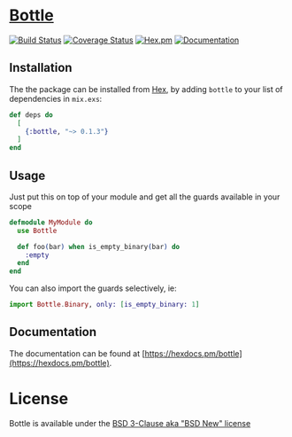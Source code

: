 # [Bottle](https://hex.pm/packages/bottle)

[![Build Status](https://www.travis-ci.com/cblage/elixir-bottle.svg?branch=main)](https://www.travis-ci.com/cblage/elixir-bottle)
[![Coverage Status](https://coveralls.io/repos/github/cblage/elixir-bottle/badge.svg?branch=main)](https://coveralls.io/github/cblage/elixir-bottle?branch=main)
[![Hex.pm](https://img.shields.io/hexpm/v/bottle)](https://hex.pm/packages/bottle)
[![Documentation](https://img.shields.io/badge/hexdocs-latest-blue.svg)](https://hexdocs.pm/bottle)

## Installation

The the package can be installed from [Hex](https://hex.pm/packages/bottle),
by adding `bottle` to your list of dependencies in `mix.exs`:

```elixir
def deps do
  [
    {:bottle, "~> 0.1.3"}
  ]
end
```

## Usage

Just put this on top of your module and get all the guards available in your scope

```elixir
defmodule MyModule do
  use Bottle

  def foo(bar) when is_empty_binary(bar) do
    :empty
  end
end
```

You can also import the guards selectively, ie:

```elixir
import Bottle.Binary, only: [is_empty_binary: 1]
```

## Documentation

The documentation can be found at [https://hexdocs.pm/bottle](https://hexdocs.pm/bottle).

# License

Bottle is available under the [BSD 3-Clause aka "BSD New" license](http://www.tldrlegal.com/l/BSD3)
